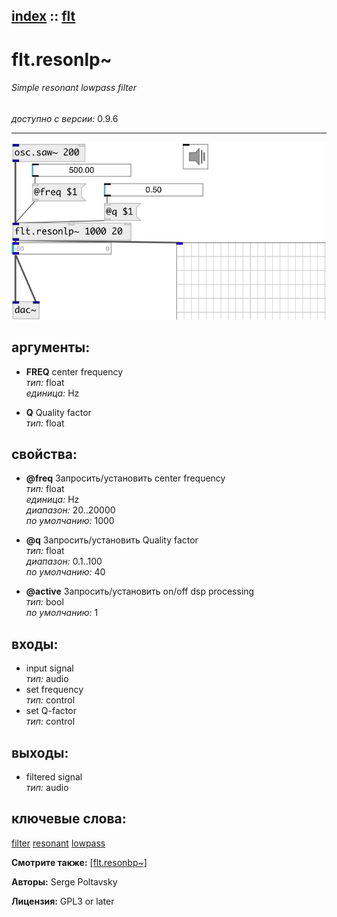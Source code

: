 [index](index.html) :: [flt](category_flt.html)
---

# flt.resonlp~

###### Simple resonant lowpass filter

*доступно с версии:* 0.9.6

---




[![example](../examples/img/flt.resonlp~.jpg)](../examples/pd/flt.resonlp~.pd)



## аргументы:

* **FREQ**
center frequency<br>
_тип:_ float<br>
_единица:_ Hz<br>

* **Q**
Quality factor<br>
_тип:_ float<br>





## свойства:

* **@freq** 
Запросить/установить center frequency<br>
_тип:_ float<br>
_единица:_ Hz<br>
_диапазон:_ 20..20000<br>
_по умолчанию:_ 1000<br>

* **@q** 
Запросить/установить Quality factor<br>
_тип:_ float<br>
_диапазон:_ 0.1..100<br>
_по умолчанию:_ 40<br>

* **@active** 
Запросить/установить on/off dsp processing<br>
_тип:_ bool<br>
_по умолчанию:_ 1<br>



## входы:

* input signal<br>
_тип:_ audio
* set frequency<br>
_тип:_ control
* set Q-factor<br>
_тип:_ control



## выходы:

* filtered signal<br>
_тип:_ audio



## ключевые слова:

[filter](keywords/filter.html)
[resonant](keywords/resonant.html)
[lowpass](keywords/lowpass.html)



**Смотрите также:**
[\[flt.resonbp~\]](flt.resonbp~.html)




**Авторы:** Serge Poltavsky




**Лицензия:** GPL3 or later





